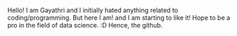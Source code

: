 Hello! I am Gayathri and I initially hated anything related to coding/programming. But here I am! and I am starting to like it! Hope to be a pro in the field of data science. :D Hence, the github.
<!---
LGChalla/LGChalla is a ✨ special ✨ repository because its `README.md` (this file) appears on your GitHub profile.
You can click the Preview link to take a look at your changes.
--->
